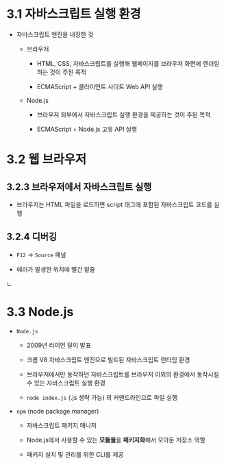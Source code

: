 # 3.1 자바스크립트 실행 환경

- 자바스크립트 엔진을 내장한 것
  
  - 브라우저
    
    - HTML, CSS, 자바스크립트를 실행해 웹페이지를 브라우저 화면에 렌더링하는 것이 주된 목적
    
    - ECMAScript + 클라이언트 사이트 Web API 실행
  
  - Node.js
    
    - 브라우저 외부에서 자바스크립트 실행 환경을 제공하는 것이 주된 목적
    
    - ECMAScript + Node.js 고유 API 실행





# 3.2 웹 브라우저

## 3.2.3 브라우저에서 자바스크립트 실행

- 브라우저는 HTML 파일을 로드하면 script 태그에 포함된 자바스크립트 코드를 실행

## 3.2.4 디버깅

- `F12` -> `Source` 패널

- 에러가 발생한 위치에 빨간 밑줄

ㄴ



# 3.3 Node.js

- `Node.js`
  
  - 2009년 라이언 달이 발표
  
  - 크롬 V8 자바스크립트 엔진으로 빌드된 자바스크립트 런타임 환경
  
  - 브라우저에서만 동작하던 자바스크립트를 브라우저 이외의 환경에서 동작시킬 수 있는 자바스크립트 실행 환경
  
  - `node index.js` (.js 생략 가능) 의 커맨드라인으로 파일 실행

- `npm` (node package manager)
  
  - 자바스크립트 패키지 매니저
  
  - Node.js에서 사용할 수 있는 **모듈들**을 **패키지화**해서 모아둔 저장소 역할
  
  - 패키지 설치 및 관리를 위한 CLI를 제공


